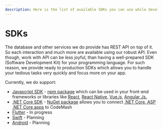 ```yaml
---
description: Here is the list of available SDKs you can use while developing apps.
---
```


# SDKs



The database and other services we do provide has REST API on top of it. So each interaction and much more are available using our robust API. Even though, work with API can be less joyful, than having a well-prepared SDK \(Software Development Kit\) for your programming language. For such reason, we provide ready to production SDKs which allows you to handle your tedious tasks very quickly and focus more on your app.

Currently, we do support:

* [Javascript SDK](https://github.com/codemash-io/CodeMash.Js) - [npm package](https://www.npmjs.com/package/codemash) which can be used in your front-end frameworks or libraries like [React](https://reactjs.org/), [React Native](https://reactnative.dev/), [Vue.js](https://vuejs.org/), [Angular Js.](https://angularjs.org/)
* [.NET Core SDK](https://github.com/codemash-io/CodeMash.Net) - [NuGet package](https://www.nuget.org/packages/CodeMash.Core/) allows you to connect [.NET Core, ASP .NET Core apps](https://dotnet.microsoft.com/) to CodeMash
* [Flutter](https://flutter.dev/) - In progress
* [Swift](https://developer.apple.com/swift/) - Planning
* [Android](https://www.android.com/) - Planning

